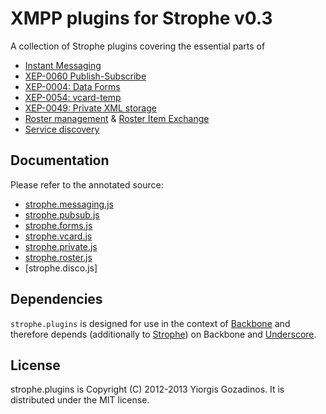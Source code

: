 # XMPP plugins for Strophe v0.3

A collection of Strophe plugins covering the essential parts of

* [Instant Messaging](http://xmpp.org/rfcs/rfc6121.html)
* [XEP-0060 Publish-Subscribe](http://xmpp.org/extensions/xep-0060.html)
* [XEP-0004: Data Forms](http://xmpp.org/extensions/xep-0004.html)
* [XEP-0054: vcard-temp](http://xmpp.org/extensions/xep-0054.html)
* [XEP-0049: Private XML storage](http://xmpp.org/extensions/xep-0049.html)
* [Roster management](http://xmpp.org/rfcs/rfc6121.html) & [Roster Item Exchange](http://xmpp.org/extensions/xep-0144.html)
* [Service discovery](http://xmpp.org/extensions/xep-0030.html)

## Documentation

Please refer to the annotated source:

* [strophe.messaging.js](http://ggozad.com/strophe.plugins/docs/strophe.messaging.html)
* [strophe.pubsub.js](http://ggozad.com/strophe.plugins/docs/strophe.pubsub.html)
* [strophe.forms.js](http://ggozad.com/strophe.plugins/docs/strophe.forms.html)
* [strophe.vcard.js](http://ggozad.com/strophe.plugins/docs/strophe.vcard.html)
* [strophe.private.js](http://ggozad.com/strophe.plugins/docs/strophe.private.html)
* [strophe.roster.js](http://ggozad.com/strophe.plugins/docs/strophe.roster.html)
* [strophe.disco.js]

## Dependencies

`strophe.plugins` is designed for use in the context of [Backbone] and therefore depends (additionally to [Strophe]) on Backbone and [Underscore].

## License

strophe.plugins is Copyright (C) 2012-2013 Yiorgis Gozadinos.
It is distributed under the MIT license.

[Strophe]: http://strophe.im/strophejs
[Backbone]: http://documentcloud.github.com/backbone
[Underscore]: http://documentcloud.github.com/underscore